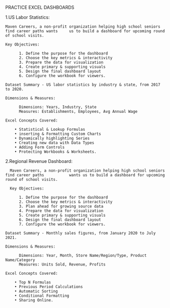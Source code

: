 PRACTICE EXCEL DASHBOARDS

  1.US Labor Statistics:

    Maven Careers, a non-profit organization helping high school seniors find career paths wants     us to build a dashboard for upcoming round of school visits.
    
    Key Objectives:
      
          1. Define the purpose for the dashboard
          2. Choose the key metrics & interactivity
          3. Prepare the data for visualization
          4. Create primary & supporting visuals
          5. Design the final dashboard layout
          6. Configure the workbook for viewers.
          
    Dataset Summary - US labor statistics by industry & state, from 2017 to 2020.
    
    Dimensions & Measures:
    
          Dimensions: Years, Industry, State
          Measures: Establishments, Employees, Avg Annual Wage
    
    Excel Concepts Covered:
    
        • Statistical & Lookup Formulas
        • inserting & Formatting Custom Charts
        • Dynamically highlighting Series
        • Creating new data with Data Types
        • Adding Form Controls
        • Protecting Workbooks & Worksheets.
        
   
   2.Regional Revenue Dashboard:
   
      Maven Careers, a non-profit organization helping high school seniors find career paths           wants us to build a dashboard for upcoming round of school visits.
    
      Key Objectives:
      
          1. Define the purpose for the dashboard
          2. Choose the key metrics & interactivity
          3. Plan ahead for growing source data
          4. Prepare the data for visualization
          5. Create primary & supporting visuals
          6. Design the final dashboard layout
          7. Configure the workbook for viewers.
          
    Dataset Summary - Monthly sales figures, from January 2020 to July 2021.
    
    Dimensions & Measures:
    
          Dimensions: Year, Month, Store Name/Region/Type, Product Name/Category
          Measures: Units Sold, Revenue, Profits
    
    Excel Concepts Covered:
    
        • Top N Formulas
        • Previous Period Calculations
        • Automatic Sorting
        • Conditional Formatting
        • Sharing Online.
   
      
    
            
  
